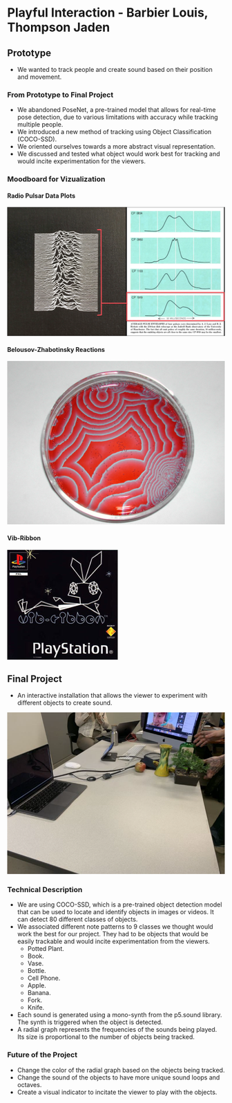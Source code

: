 # Playful Interaction - Barbier Louis, Thompson Jaden

## Prototype

- We wanted to track people and create sound based on their position and movement.

### From Prototype to Final Project

- We abandoned PoseNet, a pre-trained model that allows for real-time pose detection, due to various limitations with accuracy while tracking multiple people.
- We introduced a new method of tracking using Object Classification (COCO-SSD).
- We oriented ourselves towards a more abstract visual representation.
- We discussed and tested what object would work best for tracking and would incite experimentation for the viewers.

### Moodboard for Vizualization

#### Radio Pulsar Data Plots

![Radio Pulsar Data Plots](https://github.com/ElBarbs/CART263/blob/main/Project%203/assets/documentation/radioPulsar.png?raw=true)

#### Belousov-Zhabotinsky Reactions

![Belousov-Zhabotinsky Reactions](https://github.com/ElBarbs/CART263/blob/main/Project%203/assets/documentation/belousovZhabotinsky.png?raw=true)

#### Vib-Ribbon

![Vib-Ribbon](https://github.com/ElBarbs/CART263/blob/main/Project%203/assets/documentation/vibRibbon.png?raw=true)

## Final Project

- An interactive installation that allows the viewer to experiment with different objects to create sound.

![Final Project](https://github.com/ElBarbs/CART263/blob/main/Project%203/assets/documentation/finalProject.png?raw=true)

### Technical Description

- We are using COCO-SSD, which is a pre-trained object detection model that can be used to locate and identify objects in images or videos. It can detect 80 different classes of objects.
- We associated different note patterns to 9 classes we thought would work the best for our project. They had to be objects that would be easily trackable and would incite experimentation from the viewers.
  - Potted Plant.
  - Book.
  - Vase.
  - Bottle.
  - Cell Phone.
  - Apple.
  - Banana.
  - Fork.
  - Knife.
- Each sound is generated using a mono-synth from the p5.sound library. The synth is triggered when the object is detected.
- A radial graph represents the frequencies of the sounds being played. Its size is proportional to the number of objects being tracked.

### Future of the Project

- Change the color of the radial graph based on the objects being tracked.
- Change the sound of the objects to have more unique sound loops and octaves.
- Create a visual indicator to incitate the viewer to play with the objects.
